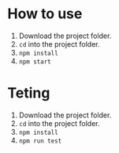 # How to use

1. Download the project folder.
2. ```cd``` into the project folder.
3. ```npm install```
4. ```npm start```


# Teting

1. Download the project folder.
2. ```cd``` into the project folder.
3. ```npm install```
4. ```npm run test```

